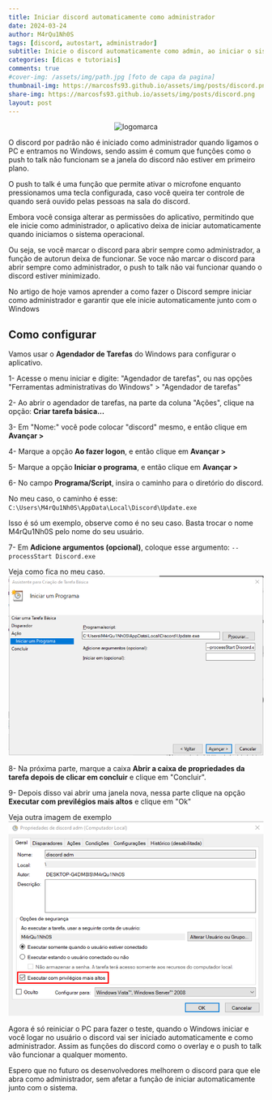```yaml
---
title: Iniciar discord automaticamente como administrador
date: 2024-03-24
author: M4rQu1Nh0S
tags: [discord, autostart, administrador]
subtitle: Inicie o discord automaticamente como admin, ao iniciar o sistema.
categories: [dicas e tutoriais]
comments: true
#cover-img: /assets/img/path.jpg [foto de capa da pagina]
thumbnail-img: https://marcosfs93.github.io/assets/img/posts/discord.png
share-img: https://marcosfs93.github.io/assets/img/posts/discord.png
layout: post
---
```


<p align='center'><img alt='logomarca' src="https://marcosfs93.github.io/assets/img/posts/discord.png"/></p>

O discord por padrão não é iniciado como administrador quando ligamos o PC e entramos no Windows, sendo assim é comum que funções como o push to talk não funcionam se a janela do discord não estiver em primeiro plano.

O push to talk é uma função que permite ativar o microfone enquanto pressionamos uma tecla configurada, caso você queira ter controle de quando será ouvido pelas pessoas na sala do discord.

Embora você consiga alterar as permissões do aplicativo, permitindo que ele inicie como administrador, o aplicativo deixa de iniciar automaticamente quando iniciamos o sistema operacional.

Ou seja, se você marcar o discord para abrir sempre como administrador, a função de autorun deixa de funcionar. Se voce não marcar o discord para abrir sempre como administrador, o push to talk não vai funcionar quando o discord estiver minimizado.

No artigo de hoje vamos aprender a como fazer o Discord sempre iniciar como administrador e garantir que ele inicie automaticamente junto com o Windows

## Como configurar
Vamos usar o **Agendador de Tarefas** do Windows para configurar o aplicativo.

1- Acesse o menu iniciar e digite: "Agendador de tarefas", ou nas opções "Ferramentas administrativas do Windows" > "Agendador de tarefas"

2- Ao abrir o agendador de tarefas, na parte da coluna "Ações", clique na opção: **Criar tarefa básica...**

3- Em "Nome:" você pode colocar "discord" mesmo, e então clique em **Avançar >**

4- Marque a opção **Ao fazer logon**, e então clique em **Avançar >**

5- Marque a opção **Iniciar o programa**, e então clique em **Avançar >**

6- No campo **Programa/Script**, insira o caminho para o diretório do discord.

No meu caso, o caminho é esse:
`C:\Users\M4rQu1Nh0S\AppData\Local\Discord\Update.exe`

Isso é só um exemplo, observe como é no seu caso. Basta trocar o nome M4rQu1Nh0S pelo nome do seu usuário.

7- Em **Adicione argumentos (opcional)**, coloque esse argumento:
`--processStart Discord.exe`

Veja como fica no meu caso.
![Exemplo 1](/assets/img/posts/discord_autorun1.png)

8- Na próxima parte, marque a caixa **Abrir a caixa de propriedades da tarefa depois de clicar em concluir** e clique em "Concluir".

9- Depois disso vai abrir uma janela nova, nessa parte clique na opção **Executar com previlégios mais altos** e clique em "Ok"

Veja outra imagem de exemplo
![Exemplo 2](/assets/img/posts/discord_autorun2.png)

Agora é só reiniciar o PC para fazer o teste, quando o Windows iniciar e você logar no usuário o discord vai ser iniciado automaticamente e como administrador. Assim as funções do discord como o overlay e o push to talk vão funcionar a qualquer momento.

Espero que no futuro os desenvolvedores melhorem o discord para que ele abra como administrador, sem afetar a função de iniciar automaticamente junto com o sistema.